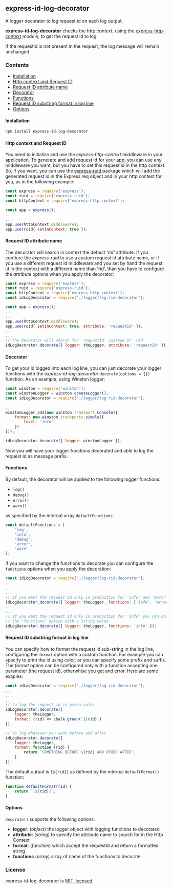 ## express-id-log-decorator

A logger decorator to log request id on each log output.

**express-id-log-decorator** checks the http context, using the [express-http-context](https://www.npmjs.com/package/express-http-context) module, to get the request id to log.
 
If the requestId is not present in the request, the log message will remain unchanged.

### Contents
* [Installation](#installation)
* [Http context and Request ID](#http-context-and-request-id)
* [Request ID attribute name](#request-id-attribute-name)
* [Decorator](#decorator)
* [Functions](#functions)
* [Request ID substring format in log line](#request-id-substring-format-in-log-line)
* [Options](#options)

#### Installation
```bash
npm install express-id-log-decorator
```

#### Http context and Request ID
You need to initialize and use the _express-http-context_ middleware in your application.
To generate and add request id for your app, you can use any middleware you want, but you have to set this request id in the http context.
So, if you want, you can use the [express-ruid](https://www.npmjs.com/package/express-ruid) package which will add the generated request id in the Express req object and in your http context for you, as in the following example:

```js
const express = require('express');
const ruid = require('express-ruid');
const httpContext = require('express-http-context');

const app = express();
...
...
app.use(httpContext.middleware);
app.use(ruid{ setInContext: true });
```

#### Request ID attribute name
The decorator will search in context the default *'rid'* attribute.
If you confiure the _express-ruid_ to use a custom request id attribute name, or if you use a different request id middleware and you set by hand the request id in the context with a different name than 'rid', than you have to configure the _attribute_ options when you apply the decorator:
```js
const express = require('express');
const ruid = require('express-ruid');
const httpContext = require('express-http-context');
const idLogDecorator = require('./logger/log-rid-decorator');

const app = express();
...
...
app.use(httpContext.middleware);
app.use(ruid{ setInContext: true, attribute: 'requestId' });
...
...
// the Decorator will search for 'requestId' instead of 'rid'
idLogDecorator.decorate({ logger: theLogger, attribute: 'requestId' });

```

#### Decorator
To get your id logged into each log line, you can just decorate your logger functions with the _express-id-log-decorator_ ```decorate(options = {})``` function.
As an example, using Winston logger:
```js
const winston = require('winston');
const winstonLogger = winston.createLogger();
const idLogDecorator = require('./logger/log-rid-decorator');
...
...
winstonLogger.add(new winston.transport.Console({
    format: new winston.transports.simple({
        level: 'info'
    })
}));

idLogDecorator.decorate({ logger: winstonLogger });
```

Now you will have your logger functions decorated and able to log the request id as message prefix.

#### Functions
By default, the decorator will be applied to the following logger functions:
* ```log()```
* ```debug()```
* ```error()```
* ```warn()``` 

as specified by the internal array ```defaultFunctions```:
```js
const defaultFunctions = [
    'log',
    'info',
    'debug',
    'error',
    'warn'
];
```

If you want to change the functions to decorate you can configure the ```functions``` options when you apply the decoration:
```js
const idLogDecorator = require('./logger/log-rid-decorator');
...
...
...
// if you want the request id only in production for 'info' and 'error'
idLogDecorator.decorate({ logger: theLogger, functions: ['info', 'error'] });
...
...
// if you want the request id only in production for 'info' you can confiure
// the "functions" option with a string value
idLogDecorator.decorate({ logger: theLogger, functions: 'info' });
```

#### Request ID substring format in log line
You can specify how to format the request id sub-string in the log line, configuring the ```format``` option with a custom function.
For example you can specify to print the id using color, or you can specify some prefix and suffix.
The _format_ option can be configured only with a function accepting one parameter (the request id), otherwhise you get and error.
Here are some exaples:
```js
const idLogDecorator = require('./logger/log-rid-decorator');
...
...
...
// to log the request id in green color
idLogDecorator.decorate({
    logger: theLogger,
    format: (rid) => chalk.green(`${rid}`)
});

// to log whatever you want before and after
idLogDecorator.decorate({
    logger: theLogger,
    format: function (rid) {
        return `SOMETHING BEFORE ${rid} AND OTHER AFTER`;
    }
});
```

The default output is ````[${rid}]```` as defined by the internal ```defaultFormat()``` function:
```js
function defaultFormat(rid) {
    return `[${rid}]`;
}
```

#### Options
```decorate()``` supports the following options:
* **logger**: (_object_) the logger object with logging functions to decorated
* **attribute**: (_string_) to specify the attribute name to search for in the Http Context
* **format**: (_function_) which accept the requestId and return a formatted string
* **functions** (_array<string>_) array of name of the functions to decorate

### License

express-id-log-decorator is [MIT licensed](LICENSE).